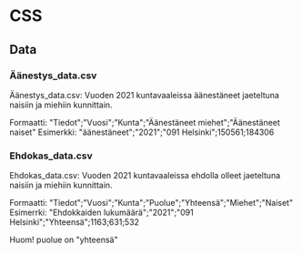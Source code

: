 # CSS
## Data
### Äänestys_data.csv
Äänestys_data.csv: Vuoden 2021 kuntavaaleissa äänestäneet jaeteltuna naisiin ja miehiin kunnittain.

Formaatti:
"Tiedot";"Vuosi";"Kunta";"Äänestäneet miehet";"Äänestäneet naiset"
Esimerkki: "äänestäneet";"2021";"091 Helsinki";150561;184306

### Ehdokas_data.csv
Ehdokas_data.csv: Vuoden 2021 kuntavaaleissa ehdolla olleet jaeteltuna naisiin ja miehiin kunnittain.

Formaatti:
"Tiedot";"Vuosi";"Kunta";"Puolue";"Yhteensä";"Miehet";"Naiset"
Esimerrki: "Ehdokkaiden lukumäärä";"2021";"091 Helsinki";"Yhteensä";1163;631;532

Huom! puolue on "yhteensä"